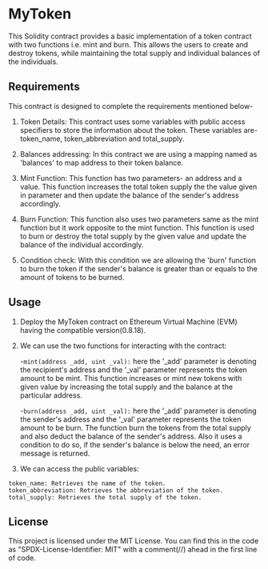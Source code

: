 # MyToken
This Solidity contract provides a basic implementation of a token contract with two functions i.e. mint and burn. This allows the users to create and destroy tokens, while maintaining the total supply and individual balances of the individuals.

## Requirements
This contract is designed to complete the requirements mentioned below-

1. Token Details: This contract uses some variables with public access specifiers to store the information about the token. These variables are- token_name, token_abbreviation and total_supply.

2. Balances addressing: In this contract we are using a mapping named as 'balances' to map address to their token balance.

3. Mint Function: This function has two parameters- an address and a value. This function increases the total token supply the the value given in parameter and then update the balance of the sender's address accordingly.

4. Burn Function: This function also uses two parameters same as the mint function but it work opposite to the mint function. This function is used to burn or destroy the total supply by  the given value and update the balance of the individual accordingly.

5. Condition check: With this condition we are allowing the 'burn' function to burn the token if the sender's balance is greater than or equals to the amount of tokens to be burned. 
   
## Usage
   1. Deploy the MyToken contract on  Ethereum Virtual Machine (EVM) having the compatible version(0.8.18).

   2. We can use the two functions for interacting with the contract:
      
       -`mint(address _add, uint _val):` here the '_add' parameter is denoting the recipient's address and the '_val' parameter represents the token amount to be mint. This function increases or mint new tokens with given value by increasing the total supply and the balance at the particular address.

       -`burn(address _add, uint _val):` here the '_add' parameter is denoting the sender's address and the '_val' parameter represents the token amount to be burn. The function burn the tokens from the total supply and also deduct the balance of the sender's address. Also it uses a condition to do so, if the sender's balance is below the need, an error message is returned.

   3. We can access the public variables:

    token_name: Retrieves the name of the token.
    token_abbreviation: Retrieves the abbreviation of the token.
    total_supply: Retrieves the total supply of the token.

## License
This project is licensed under the MIT License. You can find this in the code as "SPDX-License-Identifier: MIT" with a comment(//) ahead  in the first line of code.
